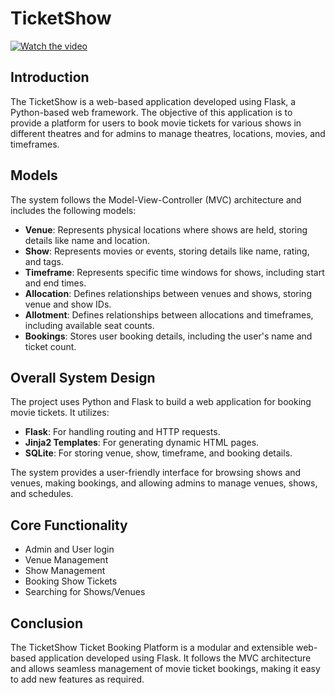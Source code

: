 # TicketShow

[![Watch the video](https://i.ibb.co/r2HsY0D2/Screenshot-502.png)](https://youtu.be/SPLCWM50Lg8?si=vZQtm5_Y7yhq8I7P)

## Introduction
The TicketShow is a web-based application developed using Flask, a Python-based web framework. The objective of this application is to provide a platform for users to book movie tickets for various shows in different theatres and for admins to manage theatres, locations, movies, and timeframes.

## Models
The system follows the Model-View-Controller (MVC) architecture and includes the following models:

- **Venue**: Represents physical locations where shows are held, storing details like name and location.
- **Show**: Represents movies or events, storing details like name, rating, and tags.
- **Timeframe**: Represents specific time windows for shows, including start and end times.
- **Allocation**: Defines relationships between venues and shows, storing venue and show IDs.
- **Allotment**: Defines relationships between allocations and timeframes, including available seat counts.
- **Bookings**: Stores user booking details, including the user's name and ticket count.

## Overall System Design
The project uses Python and Flask to build a web application for booking movie tickets. It utilizes:
- **Flask**: For handling routing and HTTP requests.
- **Jinja2 Templates**: For generating dynamic HTML pages.
- **SQLite**: For storing venue, show, timeframe, and booking details.

The system provides a user-friendly interface for browsing shows and venues, making bookings, and allowing admins to manage venues, shows, and schedules.

## Core Functionality
- Admin and User login
- Venue Management
- Show Management
- Booking Show Tickets
- Searching for Shows/Venues

## Conclusion
The TicketShow Ticket Booking Platform is a modular and extensible web-based application developed using Flask. It follows the MVC architecture and allows seamless management of movie ticket bookings, making it easy to add new features as required.
